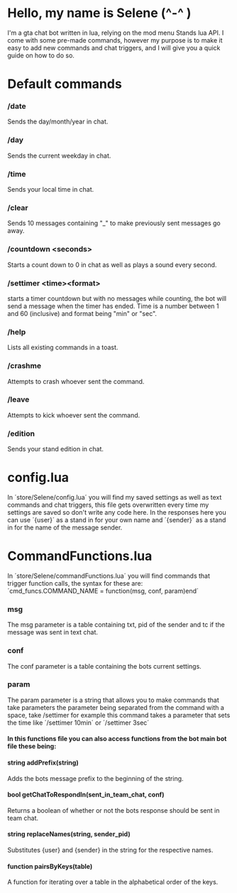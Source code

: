 # Hello, my name is Selene (\^-^ )

I'm a gta chat bot written in lua, relying on the mod menu Stands lua API. I come with some pre-made commands, however my purpose is to make it easy to add new commands and chat triggers, and I will give you a quick guide on how to do so.

# Default commands

### /date
Sends the day/month/year in chat.

### /day
Sends the current weekday in chat.

### /time
Sends your local time in chat.

### /clear
Sends 10 messages containing "_" to make previously sent messages go away.

### /countdown <seconds\>
Starts a count down to 0 in chat as well as plays a sound every second.

### /settimer <time\><format\>
starts a timer countdown but with no messages while counting, the bot will send a message when the timer has ended. Time is a number between 1 and 60 (inclusive) and format being "min" or "sec".

### /help
Lists all existing commands in a toast.

### /crashme
Attempts to crash whoever sent the command.

### /leave
Attempts to kick whoever sent the command.

### /edition
Sends your stand edition in chat.

# config.lua

In ´store/Selene/config.lua´ you will find my saved settings as well as text commands and chat triggers, this file gets overwritten every time my settings are saved so don't write any code here. In the responses here you can use ´{user}´ as a stand in for your own name and ´{sender}´ as a stand in for the name of the message sender.

# CommandFunctions.lua

In ´store/Selene/commandFunctions.lua´ you will find commands that trigger function calls, the syntax for these are:
´cmd_funcs.COMMAND_NAME = function(msg, conf, param)end´

### msg
The msg parameter is a table containing txt, pid of the sender and tc if the message was sent in text chat.

### conf
The conf parameter is a table containing the bots current settings.

### param
The param parameter is a string that allows you to make commands that take parameters the parameter being separated from the command with a space, take /settimer for example this command takes a parameter that sets the time like ´/settimer 10min´ or ´/settimer 3sec´

#### In this functions file you can also access functions from the bot main bot file these being:


#### string addPrefix(string)
Adds the bots message prefix to the beginning of the string.

#### bool getChatToRespondIn(sent_in_team_chat, conf)
Returns a boolean of whether or not the bots response should be sent in team chat.

#### string replaceNames(string, sender_pid)
Substitutes {user} and {sender} in the string for the respective names.

#### function pairsByKeys(table)
A function for iterating over a table in the alphabetical order of the keys.


